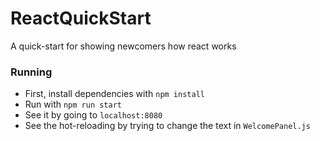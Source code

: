 # ReactQuickStart
A quick-start for showing newcomers how react works

### Running
 * First, install dependencies with `npm install`
 * Run with `npm run start`
 * See it by going to `localhost:8080`
 * See the hot-reloading by trying to change the text in `WelcomePanel.js`